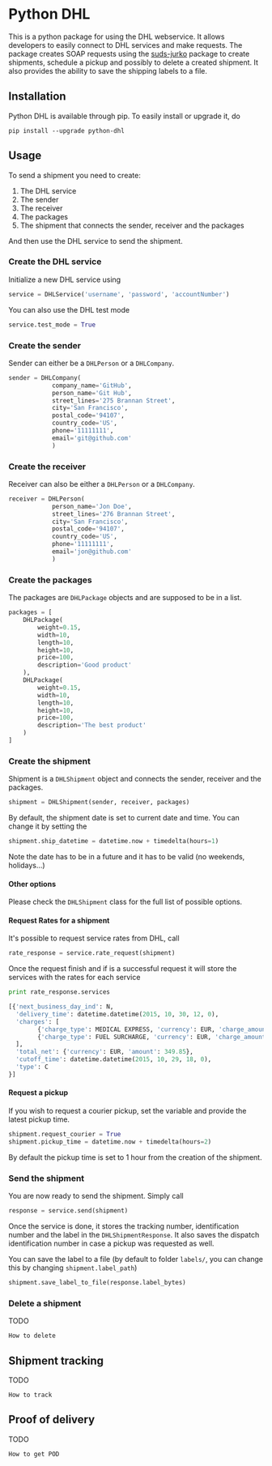 # Python DHL

This is a python package for using the DHL webservice. 
It allows developers to easily connect to DHL services and make requests. 
The package creates SOAP requests using the [suds-jurko](https://pypi.python.org/pypi/suds-jurko/0.6) package
to create shipments, schedule a pickup and possibly to delete a created shipment.
It also provides the ability to save the shipping labels to a file.

## Installation

Python DHL is available through pip. To easily install or upgrade it, do

    pip install --upgrade python-dhl

## Usage

To send a shipment you need to create:

1. The DHL service
2. The sender
3. The receiver
4. The packages
5. The shipment that connects the sender, receiver and the packages

And then use the DHL service to send the shipment.

### Create the DHL service

Initialize a new DHL service using

```python
service = DHLService('username', 'password', 'accountNumber')
``` 
You can also use the DHL test mode

```python
service.test_mode = True
``` 
     
### Create the sender

Sender can either be a ``DHLPerson`` or a ``DHLCompany``.

```python
sender = DHLCompany(
            company_name='GitHub',
            person_name='Git Hub',
            street_lines='275 Brannan Street',
            city='San Francisco',
            postal_code='94107',
            country_code='US',
            phone='11111111',
            email='git@github.com'
            )
``` 
    
    
### Create the receiver

Receiver can also be either a ``DHLPerson`` or a ``DHLCompany``.

```python
receiver = DHLPerson(
            person_name='Jon Doe',
            street_lines='276 Brannan Street',
            city='San Francisco',
            postal_code='94107',
            country_code='US',
            phone='11111111',
            email='jon@github.com'
            )
``` 
    
    
### Create the packages

The packages are ``DHLPackage`` objects and are supposed to be in a list.

```python
packages = [
    DHLPackage(
        weight=0.15,
        width=10,
        length=10,
        height=10,
        price=100,
        description='Good product'
    ),
    DHLPackage(
        weight=0.15,
        width=10,
        length=10,
        height=10,
        price=100,
        description='The best product'
    )
]
``` 
    
    
### Create the shipment

Shipment is a ``DHLShipment`` object and connects the sender, receiver and the packages.

```python
shipment = DHLShipment(sender, receiver, packages)
``` 

By default, the shipment date is set to current date and time. You can change it by setting the

```python
shipment.ship_datetime = datetime.now + timedelta(hours=1)
``` 

Note the date has to be in a future and it has to be valid (no weekends, holidays...)

#### Other options

Please check the ``DHLShipment`` class for the full list of possible options.
    
   
#### Request Rates for a shipment
It's possible to request service rates from DHL, call

```python
rate_response = service.rate_request(shipment)
```

Once the request finish and if is a successful request it will store the services with the rates for each service

```python
print rate_response.services

[{'next_business_day_ind': N,
  'delivery_time': datetime.datetime(2015, 10, 30, 12, 0),
  'charges': [
        {'charge_type': MEDICAL EXPRESS, 'currency': EUR, 'charge_amount': 319.50},
        {'charge_type': FUEL SURCHARGE, 'currency': EUR, 'charge_amount': 30.35}
  ],
  'total_net': {'currency': EUR, 'amount': 349.85},
  'cutoff_time': datetime.datetime(2015, 10, 29, 18, 0),
  'type': C
}]
```

#### Request a pickup
If you wish to request a courier pickup, set the variable and provide the latest pickup time.
    
```python
shipment.request_courier = True
shipment.pickup_time = datetime.now + timedelta(hours=2)
``` 

By default the pickup time is set to 1 hour from the creation of the shipment.
    

### Send the shipment

You are now ready to send the shipment. Simply call

```python
response = service.send(shipment)
``` 
    
Once the service is done, it stores the tracking number, identification number and the label in the ``DHLShipmentResponse``.
It also saves the dispatch identification number in case a pickup was requested as well.

You can save the label to a file (by default to folder ``labels/``, you can change this by changing ``shipment.label_path``)

```python
shipment.save_label_to_file(response.label_bytes)
```
    
    
### Delete a shipment

TODO 
    
    How to delete
    
## Shipment tracking

TODO

    How to track
    
## Proof of delivery

TODO

    How to get POD
